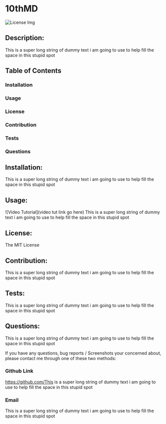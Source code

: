 
# 10thMD
![License Img](None)
## Description:
This is a super long string of dummy text i am going to use to help fill the space in this stupid spot

## Table of Contents
### Installation
### Usage
### License
### Contribution
### Tests
### Questions

## Installation:
This is a super long string of dummy text i am going to use to help fill the space in this stupid spot

## Usage:
![Video Tutorial](video tut link go here)
This is a super long string of dummy text i am going to use to help fill the space in this stupid spot

## License:
The MIT License

## Contribution:
This is a super long string of dummy text i am going to use to help fill the space in this stupid spot

## Tests:
This is a super long string of dummy text i am going to use to help fill the space in this stupid spot

## Questions:
This is a super long string of dummy text i am going to use to help fill the space in this stupid spot

If you have any questions, bug reports / Screenshots your concerned about,
please contact me through one of these two methods:

### Github Link
https://github.com/This is a super long string of dummy text i am going to use to help fill the space in this stupid spot

### Email
This is a super long string of dummy text i am going to use to help fill the space in this stupid spot